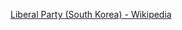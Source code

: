﻿[Liberal Party (South Korea) - Wikipedia](https://en.wikipedia.org/wiki/Liberal_Party_(South_Korea))